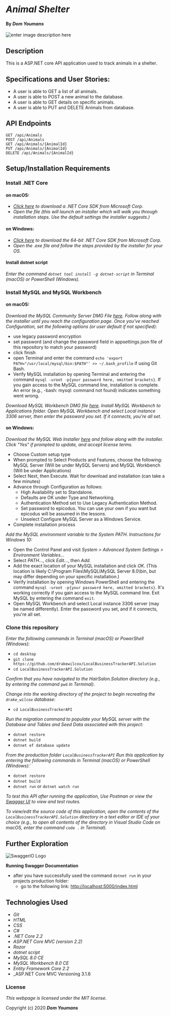 


# _Animal Shelter_

#### By _**Dom Youmans**_

   ![enter image description here](https://media.giphy.com/media/SB5fjrUhAeLte/giphy.gif)



## Description

This is a ASP.NET core API application used to track animals in a shelter.

## Specifications and User Stories: 

* A user is able to GET a list of all animals. 
* A user is able to POST a new animal to the database.
* A user is able to GET details on specific animals.
* A user is able to PUT and DELETE Animals from database.

## API Endpoints
	

    GET /api/Animals
    POST /api/Animals
    GET /api/Animals/{AnimalId}
    PUT /api/Animals/{AnimalId}
    DELETE /api/Animals/{AnimalId}
 
 

## Setup/Installation Requirements

### Install .NET Core

#### on macOS:
* _[Click here](https://dotnet.microsoft.com/download/thank-you/dotnet-sdk-2.2.106-macos-x64-installer) to download a .NET Core SDK from Microsoft Corp._
* _Open the file (this will launch an installer which will walk you through installation steps. Use the default settings the installer suggests.)_

#### on Windows:
* _[Click here](https://dotnet.microsoft.com/download/thank-you/dotnet-sdk-2.2.203-windows-x64-installer) to download the 64-bit .NET Core SDK from Microsoft Corp._
* _Open the .exe file and follow the steps provided by the installer for your OS._

#### Install dotnet script
_Enter the command ``dotnet tool install -g dotnet-script`` in Terminal (macOS) or PowerShell (Windows)._

### Install MySQL and MySQL Workbench

#### on macOS:
_Download the MySQL Community Server DMG File [here](https://dev.mysql.com/downloads/file/?id=484914). Follow along with the installer until you reach the configuration page. Once you've reached Configuration, set the following options (or user default if not specified):_
* use legacy password encryption
* set password (and change the password field in appsettings.json file of this repository to match your password)
* click finish
* open Terminal and enter the command ``echo 'export PATH="/usr/local/mysql/bin:$PATH"' >> ~/.bash_profile`` if using Git Bash.
* Verify MySQL installation by opening Terminal and entering the command ``mysql -uroot -p{your password here, omitted brackets}``. If you gain access to the MySQL command line, installation is complete. An error (e.g., -bash: mysql: command not found) indicates something went wrong.

_Download MySQL Workbench DMG file [here](https://dev.mysql.com/downloads/file/?id=484391). Install MySQL Workbench to Applications folder. Open MySQL Workbench and select Local instance 3306 server, then enter the password you set. If it connects, you're all set._

#### on Windows:
_Download the MySQL Web Installer [here](https://dev.mysql.com/downloads/file/?id=484919) and follow along with the installer. Click "Yes" if prompted to update, and accept license terms._
* Choose Custom setup type
* When prompted to Select Products and Features, choose the following: MySQL Server (Will be under MySQL Servers) and MySQL Workbench (Will be under Applications)
* Select Next, then Execute. Wait for download and installation (can take a few minutes)
* Advance through Configuration as follows:
  - High Availability set to Standalone.
  - Defaults are OK under Type and Networking.
  - Authentication Method set to Use Legacy Authentication Method.
  - Set password to epicodus. You can use your own if you want but epicodus will be assumed in the lessons.
  - Unselect Configure MySQL Server as a Windows Service.
* Complete installation process

_Add the MySQL environment variable to the System PATH. Instructions for Windows 10:_
* Open the Control Panel and visit _System > Advanced System Settings > Environment Variables..._
* Select _PATH..._, click _Edit..._, then _Add_.
* Add the exact location of your MySQL installation and click _OK_. (This location is likely C:\Program Files\MySQL\MySQL Server 8.0\bin, but may differ depending on your specific installation.)
* Verify installation by opening Windows PowerShell and entering the command ``mysql -uroot -p{your password here, omitted brackets}``. It's working correctly if you gain access to the MySQL command line. Exit MySQL by entering the command ``exit``.
* Open MySQL Workbench and select Local instance 3306 server (may be named differently). Enter the password you set, and if it connects, you're all set.

### Clone this repository

_Enter the following commands in Terminal (macOS) or PowerShell (Windows):_
* ``cd desktop``
* ``git clone https://github.com/drakewilcox/LocalBusinessTrackerAPI.Solution``
* ``cd LocalBusinessTrackerAPI.Solution``

_Confirm that you have navigated to the HairSalon.Solution directory (e.g., by entering the command_ ``pwd`` _in Terminal)._

_Change into the working directory of the project to begin recreating the ``drake_wilcox`` database:_
* ``cd LocalBusinessTrackerAPI``

_Run the migration command to populate your MySQL server with the Database and Tables and Seed Data associated with this project:_
* ``dotnet restore``
* ``dotnet build``
* ``dotnet ef database update``

_From the production folder ``LocalBusinessTrackerAPI`` Run this application by entering the following commands in Terminal (macOS) or PowerShell (Windows):_`
* ``dotnet restore``
* ``dotnet build``
* ``dotnet run`` or ``dotnet watch run``

_To test this API after running the application, Use Postman or view the [Swagger UI](http://localhost:5000/swagger) to view and test routes._

_To view/edit the source code of this application, open the contents of the ``LocalBusinessTrackerAPI.Solution`` directory in a text editor or IDE of your choice (e.g., to open all contents of the directory in Visual Studio Code on macOS, enter the command_ ``code .`` _in Terminal)._

## 	Further Exploration
![SwaggerIO Logo](https://exceptionnotfound.net/content/images/2018/07/Swagger-logo.png)


**Running Swagger Documentation**

 - after you have successfully used the command `dotnet run` in your projects production folder:
	 - go to the following link: [http://localhost:5000/index.html](http://localhost:5000/index.html)

## Technologies Used
* _Git_
* _HTML_
* _CSS_
* _C#_
* _.NET Core 2.2_
* _ASP.NET Core MVC (version 2.2)_
* _Razor_
* _dotnet script_
* _MySQL 8.0 CE_
* _MySQL Workbench 8.0 CE_
* _Entity Framework Core 2.2_
* _ASP.NET Core MVC Versioning 3.1.6

### License

*This webpage is licensed under the MIT license.*

Copyright (c) 2020 **_Dom Youmans_**